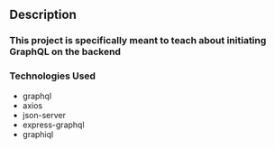 ## Description
### This project is specifically meant to teach about initiating GraphQL on the backend

### Technologies Used
  - graphql
  - axios
  - json-server
  - express-graphql
  - graphiql
